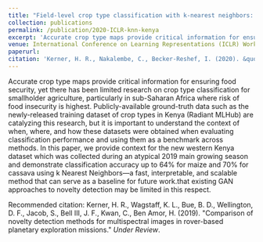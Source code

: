 ```yaml
---
title: "Field-level crop type classification with k-nearest neighbors: A baseline for a new Kenya smallholder dataset"
collection: publications
permalink: /publication/2020-ICLR-knn-kenya
excerpt: 'Accurate crop type maps provide critical information for ensuring food security, yet there has been limited research on crop type classification for smallholder agriculture, particularly in sub-Saharan Africa where risk of food insecurity is highest. Publicly-available ground-truth data such as the newly-released training dataset of crop types in Kenya (Radiant MLHub) are catalyzing this research, but it is important to understand the context of when, where, and how these datasets were obtained when evaluating classification performance and using them as a benchmark across methods. In this paper, we provide context for the new western Kenya dataset which was collected during an atypical 2019 main growing season and demonstrate classification accuracy up to 64% for maize and 70% for cassava using k Nearest Neighbors—a fast, interpretable, and scalable method that can serve as a baseline for future work.'
venue: International Conference on Learning Representations (ICLR) Workshops
paperurl: 
citation: 'Kerner, H. R., Nakalembe, C., Becker-Reshef, I. (2020). &quot;Field-level crop type classification with k-nearest neighbors: A baseline for a new Kenya smallholder dataset.&quot; To appear in <i>Proceedings of the International Conference on Learning Representations (ICLR) Workshops</i>.'
---
```

Accurate crop type maps provide critical information for ensuring food security, yet there has been limited research on crop type classification for smallholder agriculture, particularly in sub-Saharan Africa where risk of food insecurity is highest. Publicly-available ground-truth data such as the newly-released training dataset of crop types in Kenya (Radiant MLHub) are catalyzing this research, but it is important to understand the context of when, where, and how these datasets were obtained when evaluating classification performance and using them as a benchmark across methods. In this paper, we provide context for the new western Kenya dataset which was collected during an atypical 2019 main growing season and demonstrate classification accuracy up to 64% for maize and 70% for cassava using k Nearest Neighbors—a fast, interpretable, and scalable method that can serve as a baseline for future work.that existing GAN approaches to novelty detection may be limited in this respect.

<!-- [Download paper here](http://hannah-rae.github.io/files/Kerner_et_al_2019.pdf) -->

Recommended citation: Kerner, H. R., Wagstaff, K. L., Bue, B. D., Wellington, D. F., Jacob, S., Bell III, J. F., Kwan, C., Ben Amor, H. (2019). &quot;Comparison of novelty detection methods for multispectral images in rover-based planetary exploration missions.&quot; <i>Under Review</i>.
